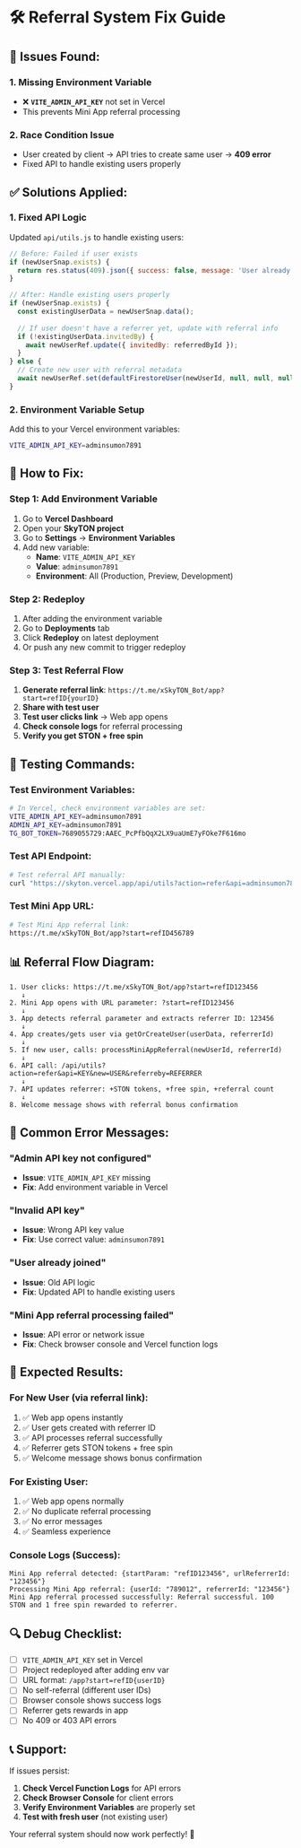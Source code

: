 # 🛠️ Referral System Fix Guide

## 🐛 **Issues Found:**

### **1. Missing Environment Variable**
- ❌ **`VITE_ADMIN_API_KEY`** not set in Vercel
- This prevents Mini App referral processing

### **2. Race Condition Issue**  
- User created by client → API tries to create same user → **409 error**
- Fixed API to handle existing users properly

## ✅ **Solutions Applied:**

### **1. Fixed API Logic**
Updated `api/utils.js` to handle existing users:
```javascript
// Before: Failed if user exists
if (newUserSnap.exists) {
  return res.status(409).json({ success: false, message: 'User already joined.' });
}

// After: Handle existing users properly
if (newUserSnap.exists) {
  const existingUserData = newUserSnap.data();
  
  // If user doesn't have a referrer yet, update with referral info
  if (!existingUserData.invitedBy) {
    await newUserRef.update({ invitedBy: referredById });
  }
} else {
  // Create new user with referral metadata
  await newUserRef.set(defaultFirestoreUser(newUserId, null, null, null, referredById));
}
```

### **2. Environment Variable Setup**
Add this to your Vercel environment variables:

```bash
VITE_ADMIN_API_KEY=adminsumon7891
```

## 🔧 **How to Fix:**

### **Step 1: Add Environment Variable**
1. Go to **Vercel Dashboard**
2. Open your **SkyTON project**
3. Go to **Settings** → **Environment Variables**
4. Add new variable:
   - **Name**: `VITE_ADMIN_API_KEY`
   - **Value**: `adminsumon7891`
   - **Environment**: All (Production, Preview, Development)

### **Step 2: Redeploy**
1. After adding the environment variable
2. Go to **Deployments** tab
3. Click **Redeploy** on latest deployment
4. Or push any new commit to trigger redeploy

### **Step 3: Test Referral Flow**
1. **Generate referral link**: `https://t.me/xSkyTON_Bot/app?start=refID{yourID}`
2. **Share with test user**
3. **Test user clicks link** → Web app opens
4. **Check console logs** for referral processing
5. **Verify you get STON + free spin**

## 🧪 **Testing Commands:**

### **Test Environment Variables:**
```bash
# In Vercel, check environment variables are set:
VITE_ADMIN_API_KEY=adminsumon7891
ADMIN_API_KEY=adminsumon7891
TG_BOT_TOKEN=7689055729:AAEC_PcPfbQqX2LX9uaUmE7yFOke7F616mo
```

### **Test API Endpoint:**
```bash
# Test referral API manually:
curl "https://skyton.vercel.app/api/utils?action=refer&api=adminsumon7891&new=TEST123&referreby=456789"
```

### **Test Mini App URL:**
```bash
# Test Mini App referral link:
https://t.me/xSkyTON_Bot/app?start=refID456789
```

## 📊 **Referral Flow Diagram:**

```
1. User clicks: https://t.me/xSkyTON_Bot/app?start=refID123456
   ↓
2. Mini App opens with URL parameter: ?start=refID123456
   ↓
3. App detects referral parameter and extracts referrer ID: 123456
   ↓
4. App creates/gets user via getOrCreateUser(userData, referrerId)
   ↓
5. If new user, calls: processMiniAppReferral(newUserId, referrerId)
   ↓
6. API call: /api/utils?action=refer&api=KEY&new=USER&referreby=REFERRER
   ↓
7. API updates referrer: +STON tokens, +free spin, +referral count
   ↓
8. Welcome message shows with referral bonus confirmation
```

## 🚨 **Common Error Messages:**

### **"Admin API key not configured"**
- **Issue**: `VITE_ADMIN_API_KEY` missing
- **Fix**: Add environment variable in Vercel

### **"Invalid API key"**  
- **Issue**: Wrong API key value
- **Fix**: Use correct value: `adminsumon7891`

### **"User already joined"**
- **Issue**: Old API logic
- **Fix**: Updated API to handle existing users

### **"Mini App referral processing failed"**
- **Issue**: API error or network issue
- **Fix**: Check browser console and Vercel function logs

## 🎯 **Expected Results:**

### **For New User (via referral link):**
1. ✅ Web app opens instantly
2. ✅ User gets created with referrer ID  
3. ✅ API processes referral successfully
4. ✅ Referrer gets STON tokens + free spin
5. ✅ Welcome message shows bonus confirmation

### **For Existing User:**
1. ✅ Web app opens normally
2. ✅ No duplicate referral processing
3. ✅ No error messages
4. ✅ Seamless experience

### **Console Logs (Success):**
```
Mini App referral detected: {startParam: "refID123456", urlReferrerId: "123456"}
Processing Mini App referral: {userId: "789012", referrerId: "123456"}
Mini App referral processed successfully: Referral successful. 100 STON and 1 free spin rewarded to referrer.
```

## 🔍 **Debug Checklist:**

- [ ] `VITE_ADMIN_API_KEY` set in Vercel
- [ ] Project redeployed after adding env var
- [ ] URL format: `/app?start=refID{userID}`
- [ ] No self-referral (different user IDs)
- [ ] Browser console shows success logs
- [ ] Referrer gets rewards in app
- [ ] No 409 or 403 API errors

## 📞 **Support:**

If issues persist:
1. **Check Vercel Function Logs** for API errors
2. **Check Browser Console** for client errors  
3. **Verify Environment Variables** are properly set
4. **Test with fresh user** (not existing user)

Your referral system should now work perfectly! 🚀

